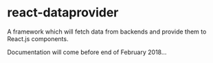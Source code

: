 # react-dataprovider
A framework which will fetch data from backends and provide them to React.js components.

Documentation will come before end of February 2018...
